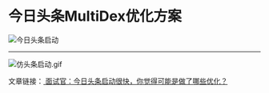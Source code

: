 # 今日头条MultiDex优化方案

![今日头条启动](https://upload-images.jianshu.io/upload_images/11562793-4d6b3dec535ccff1.gif?imageMogr2/auto-orient/strip)


---

![仿头条启动.gif](https://upload-images.jianshu.io/upload_images/11562793-451557f2ac97d2ae.gif?imageMogr2/auto-orient/strip)

文章链接：[
面试官：今日头条启动很快，你觉得可能是做了哪些优化？](https://juejin.im/post/5d95f4a4f265da5b8f10714b)
